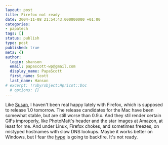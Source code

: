 ```yaml
---
layout: post
title: Firefox not ready
date: 2004-11-08 21:54:43.000000000 +01:00
categories:
- papatech
tags: []
status: publish
type: post
published: true
meta: {}
author:
  login: shanson
  email: papascott-wp@gmail.com
  display_name: PapaScott
  first_name: Scott
  last_name: Hanson
# excerpt: !ruby/object:Hpricot::Doc
  # options: {}
---
```

<p>Like <a href="http://www.2020hindsight.org/2004/11/08/firefox-09-forever/" title="">Susan</a>, I haven't been real happy lately with Firefox, which is supposed to release 1.0 tomorrow. The release candidates for the Mac have been somewhat stable, but are still worse than 0.9.x. And they stil render certain GIFs improperly, like PhotoMatt's header and the star images at Amazon, at least for me. And under Linux, Firefox chokes, and sometimes freezes, on mistyped hostnames with slow DNS lookups. Maybe it works better on Windows, but I fear the <a href="http://www.spreadfirefox.com/?q=node/view/4891">hype</a> is going to backfire. It's not ready.</p>
